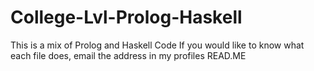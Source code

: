 # College-Lvl-Prolog-Haskell
This is a mix of Prolog and Haskell Code
If you would like to know what each file does, email the address in my profiles READ.ME
